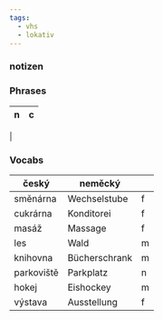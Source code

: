 ```yaml
---
tags:
  - vhs
  - lokativ
---
```

### notizen


### Phrases

| n | c |
| --- | --- |
|


### Vocabs

| český      | neměcký       |     |
| ---------- | ------------- | --- |
| směnárna   | Wechselstube  | f   |
| cukrárna   | Konditorei    | f   |
| masáž      | Massage       | f   |
| les        | Wald          | m   |
| knihovna   | Bücherschrank | m   |
| parkoviště | Parkplatz     | n   |
| hokej      | Eishockey     | m   |
| výstava    | Ausstellung   | f   |

